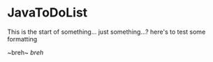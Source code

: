 # JavaToDoList

This is the start of something... just something...?
here's to test some formatting

~breh~
*breh*